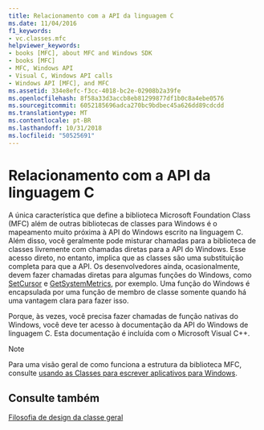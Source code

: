 ```yaml
---
title: Relacionamento com a API da linguagem C
ms.date: 11/04/2016
f1_keywords:
- vc.classes.mfc
helpviewer_keywords:
- books [MFC], about MFC and Windows SDK
- books [MFC]
- MFC, Windows API
- Visual C, Windows API calls
- Windows API [MFC], and MFC
ms.assetid: 334e8efc-f3cc-4018-bc2e-02908b2a39fe
ms.openlocfilehash: 8f58a33d3accb8eb81299877df1b0c8a4ebe0576
ms.sourcegitcommit: 6052185696adca270bc9bdbec45a626dd89cdcdd
ms.translationtype: MT
ms.contentlocale: pt-BR
ms.lasthandoff: 10/31/2018
ms.locfileid: "50525691"
---
```

# <a name="relationship-to-the-c-language-api"></a>Relacionamento com a API da linguagem C

A única característica que define a biblioteca Microsoft Foundation Class (MFC) além de outras bibliotecas de classes para Windows é o mapeamento muito próxima à API do Windows escrito na linguagem C. Além disso, você geralmente pode misturar chamadas para a biblioteca de classes livremente com chamadas diretas para a API do Windows. Esse acesso direto, no entanto, implica que as classes são uma substituição completa para que a API. Os desenvolvedores ainda, ocasionalmente, devem fazer chamadas diretas para algumas funções do Windows, como [SetCursor](/windows/desktop/api/winuser/nf-winuser-setcursor) e [GetSystemMetrics](/windows/desktop/api/winuser/nf-winuser-getsystemmetrics), por exemplo. Uma função do Windows é encapsulada por uma função de membro de classe somente quando há uma vantagem clara para fazer isso.

Porque, às vezes, você precisa fazer chamadas de função nativas do Windows, você deve ter acesso à documentação da API do Windows de linguagem C. Esta documentação é incluída com o Microsoft Visual C++.

> [!NOTE]
>  Para uma visão geral de como funciona a estrutura da biblioteca MFC, consulte [usando as Classes para escrever aplicativos para Windows](../mfc/using-the-classes-to-write-applications-for-windows.md).

## <a name="see-also"></a>Consulte também

[Filosofia de design da classe geral](../mfc/general-class-design-philosophy.md)
